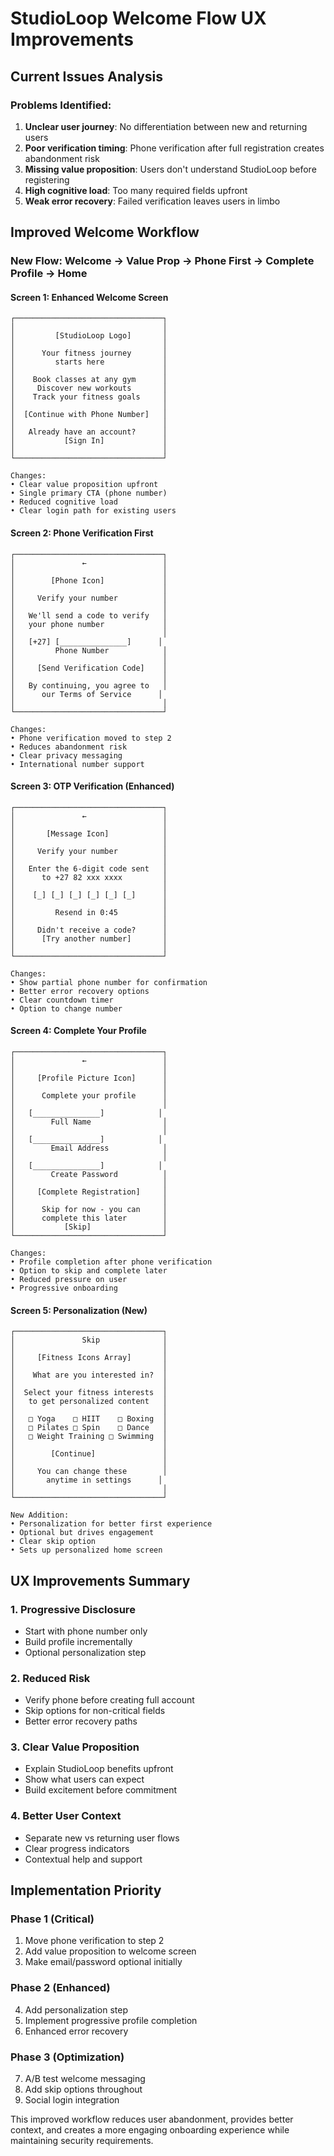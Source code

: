 # StudioLoop Welcome Flow UX Improvements

## Current Issues Analysis

### Problems Identified:
1. **Unclear user journey**: No differentiation between new and returning users
2. **Poor verification timing**: Phone verification after full registration creates abandonment risk
3. **Missing value proposition**: Users don't understand StudioLoop before registering
4. **High cognitive load**: Too many required fields upfront
5. **Weak error recovery**: Failed verification leaves users in limbo

## Improved Welcome Workflow

### New Flow: Welcome → Value Prop → Phone First → Complete Profile → Home

#### Screen 1: Enhanced Welcome Screen
```
┌─────────────────────────────────┐
│                                 │
│         [StudioLoop Logo]       │
│                                 │
│      Your fitness journey       │
│         starts here             │
│                                 │
│    Book classes at any gym      │
│     Discover new workouts       │
│    Track your fitness goals     │
│                                 │
│  [Continue with Phone Number]   │
│                                 │
│   Already have an account?      │
│           [Sign In]             │
│                                 │
└─────────────────────────────────┘

Changes:
• Clear value proposition upfront
• Single primary CTA (phone number)
• Reduced cognitive load
• Clear login path for existing users
```

#### Screen 2: Phone Verification First
```
┌─────────────────────────────────┐
│               ←                 │
│                                 │
│        [Phone Icon]             │
│                                 │
│     Verify your number          │
│                                 │
│   We'll send a code to verify   │
│   your phone number             │
│                                 │
│   [+27] [_______________]      │
│         Phone Number            │
│                                 │
│     [Send Verification Code]    │
│                                 │
│   By continuing, you agree to   │
│      our Terms of Service      │
│                                 │
└─────────────────────────────────┘

Changes:
• Phone verification moved to step 2
• Reduces abandonment risk
• Clear privacy messaging
• International number support
```

#### Screen 3: OTP Verification (Enhanced)
```
┌─────────────────────────────────┐
│               ←                 │
│                                 │
│       [Message Icon]            │
│                                 │
│     Verify your number          │
│                                 │
│   Enter the 6-digit code sent   │
│      to +27 82 xxx xxxx         │
│                                 │
│    [_] [_] [_] [_] [_] [_]      │
│                                 │
│         Resend in 0:45          │
│                                 │
│     Didn't receive a code?      │
│      [Try another number]       │
│                                 │
└─────────────────────────────────┘

Changes:
• Show partial phone number for confirmation
• Better error recovery options
• Clear countdown timer
• Option to change number
```

#### Screen 4: Complete Your Profile
```
┌─────────────────────────────────┐
│               ←                 │
│                                 │
│     [Profile Picture Icon]      │
│                                 │
│      Complete your profile      │
│                                 │
│   [_______________]            │
│        Full Name                │
│                                 │
│   [_______________]            │
│        Email Address            │
│                                 │
│   [_______________]            │
│        Create Password          │
│                                 │
│     [Complete Registration]     │
│                                 │
│      Skip for now - you can     │
│      complete this later        │
│           [Skip]                │
└─────────────────────────────────┘

Changes:
• Profile completion after phone verification
• Option to skip and complete later
• Reduced pressure on user
• Progressive onboarding
```

#### Screen 5: Personalization (New)
```
┌─────────────────────────────────┐
│               Skip              │
│                                 │
│     [Fitness Icons Array]       │
│                                 │
│    What are you interested in?  │
│                                 │
│  Select your fitness interests  │
│   to get personalized content   │
│                                 │
│   □ Yoga    □ HIIT    □ Boxing  │
│   □ Pilates □ Spin    □ Dance   │
│   □ Weight Training □ Swimming  │
│                                 │
│        [Continue]               │
│                                 │
│     You can change these        │
│       anytime in settings      │
│                                 │
└─────────────────────────────────┘

New Addition:
• Personalization for better first experience
• Optional but drives engagement
• Clear skip option
• Sets up personalized home screen
```

## UX Improvements Summary

### 1. Progressive Disclosure
- Start with phone number only
- Build profile incrementally
- Optional personalization step

### 2. Reduced Risk
- Verify phone before creating full account
- Skip options for non-critical fields
- Better error recovery paths

### 3. Clear Value Proposition
- Explain StudioLoop benefits upfront
- Show what users can expect
- Build excitement before commitment

### 4. Better User Context
- Separate new vs returning user flows
- Clear progress indicators
- Contextual help and support

## Implementation Priority

### Phase 1 (Critical)
1. Move phone verification to step 2
2. Add value proposition to welcome screen
3. Make email/password optional initially

### Phase 2 (Enhanced)
4. Add personalization step
5. Implement progressive profile completion
6. Enhanced error recovery

### Phase 3 (Optimization)
7. A/B test welcome messaging
8. Add skip options throughout
9. Social login integration

This improved workflow reduces user abandonment, provides better context, and creates a more engaging onboarding experience while maintaining security requirements.